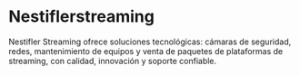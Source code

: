# Nestiflerstreaming
Nestifler Streaming ofrece soluciones tecnológicas: cámaras de seguridad, redes, mantenimiento de equipos y venta de paquetes de plataformas de streaming, con calidad, innovación y soporte confiable.
